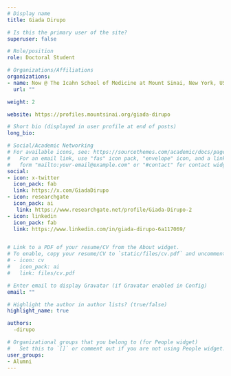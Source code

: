 ```yaml
---
# Display name
title: Giada Dirupo

# Is this the primary user of the site?
superuser: false

# Role/position
role: Doctoral Student

# Organizations/Affiliations
organizations:
- name: Now @ The Icahn School of Medicine at Mount Sinai, New York, USA
  url: ""

weight: 2

website: https://profiles.mountsinai.org/giada-dirupo

# Short bio (displayed in user profile at end of posts)
long_bio: 

# Social/Academic Networking
# For available icons, see: https://sourcethemes.com/academic/docs/page-builder/#icons
#   For an email link, use "fas" icon pack, "envelope" icon, and a link in the
#   form "mailto:your-email@example.com" or "#contact" for contact widget.
social:
- icon: x-twitter
  icon_pack: fab
  link: https://x.com/GiadaDirupo
- icon: researchgate
  icon_pack: ai
   link: https://www.researchgate.net/profile/Giada-Dirupo-2
- icon: linkedin
  icon_pack: fab
  link: https://www.linkedin.com/in/giada-dirupo-6a117069/


# Link to a PDF of your resume/CV from the About widget.
# To enable, copy your resume/CV to `static/files/cv.pdf` and uncomment the lines below.
# - icon: cv
#   icon_pack: ai
#   link: files/cv.pdf

# Enter email to display Gravatar (if Gravatar enabled in Config)
email: ""

# Highlight the author in author lists? (true/false)
highlight_name: true

authors:
  -dirupo

# Organizational groups that you belong to (for People widget)
#   Set this to `[]` or comment out if you are not using People widget.
user_groups:
- Alumni
---
```

